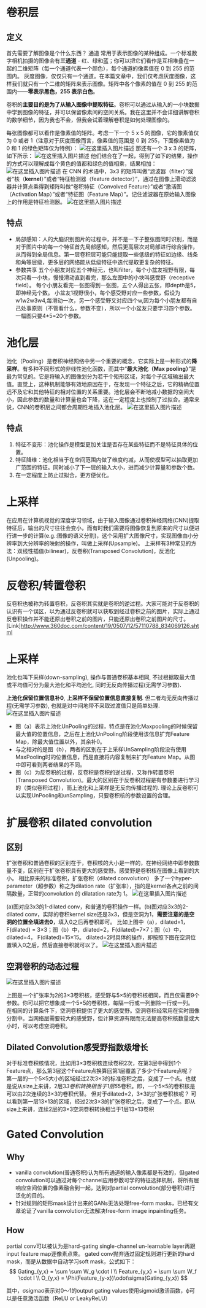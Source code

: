 # 卷积层
## 定义
首先需要了解图像是个什么东西？
通道 常用于表示图像的某种组成。一个标准数字相机拍摄的图像会有**三通道** - 红、绿和蓝；你可以把它们看作是互相堆叠在一起的二维矩阵（每一个通道代表一个颜色），每个通道的像素值在 0 到 255 的范围内。
灰度图像，仅仅只有一个通道。在本篇文章中，我们仅考虑灰度图像，这样我们就只有一个二维的矩阵来表示图像。矩阵中各个像素的值在 0 到 255 的范围内——**零表示黑色，255 表示白色**。

卷积的**主要目的是为了从输入图像中提取特征**。卷积可以通过从输入的一小块数据中学到图像的特征，并可以保留像素间的空间关系。我在这里并不会详细讲解卷积的数学细节，因为我也不会，但我会试着理解卷积是如何处理图像的。

每张图像都可以看作是像素值的矩阵。考虑一下一个 5 x 5 的图像，它的像素值仅为 0 或者 1（注意对于灰度图像而言，像素值的范围是 0 到 255，下面像素值为 0 和 1 的绿色矩阵仅为特例）：
![在这里插入图片描述](https://img-blog.csdnimg.cn/20200404222214515.png#pic_center)
那还有一个 3 x 3 的矩阵，如下所示：
![在这里插入图片描述](https://img-blog.csdnimg.cn/2020040422230071.png#pic_center)
他们结合在了一起，得到了如下的结果，操作的方式可以理解成每个黄色的值都和绿色的值相乘，结果相加：
![在这里插入图片描述](https://img-blog.csdnimg.cn/20200404222324444.png#pic_center)
在 CNN 的术语中，3x3 的矩阵叫做“滤波器（filter）”或者“核（**kernel**）”或者“特征检测器（feature detector）”，通过在图像上滑动滤波器并计算点乘得到矩阵叫做“卷积特征（Convolved Feature）”或者“激活图（Activation Map）”或者“特征图（Feature Map）”。记住滤波器在原始输入图像上的作用是特征检测器。
![在这里插入图片描述](https://img-blog.csdnimg.cn/20200404222750306.png?x-oss-process=image/watermark,type_ZmFuZ3poZW5naGVpdGk,shadow_10,text_aHR0cHM6Ly9ibG9nLmNzZG4ubmV0L3FxXzQxNDA5NDM4,size_16,color_FFFFFF,t_70#pic_center)
## 特点
- 局部感知：人的大脑识别图片的过程中，并不是一下子整张图同时识别，而是对于图片中的每一个特征首先局部感知，然后更高层次对局部进行综合操作，从而得到全局信息。第一层卷积层可能只能提取一些低级的特征如边缘、线条和角等层级，更多层的网络能从低级特征中迭代提取更复杂的特征。
- 参数共享
五个小朋友对应五个神经元，也叫filter，每个小盆友视野有限，每次只看一小块，慢慢滑动直到看完，那么左图中的小块叫感受野（receptive field）。
每个小朋友看完一张图得到一张图，五个人得出五张，即depth是5，即神经元个数。
小盆友1视野很小，每个感受野对应一些参数，假设为w1w2w3w4,每滑动一次，另一个感受野又对应四个w,因为每个小朋友都有自己处事原则（不管看什么，参数不变），所以一个小盆友只要学习四个参数。一幅图只要4*5=20个参数。

# 池化层
池化（Pooling）是卷积神经网络中另一个重要的概念，它实际上是一种形式的**降采样**。有多种不同形式的非线性池化函数，而其中“**最大池化（Max pooling）**”是最为常见的。它是将输入的图像划分为若干个矩形区域，对每个子区域输出最大值。直觉上，这种机制能够有效地原因在于，在发现一个特征之后，它的精确位置远不及它和其他特征的相对位置的关系重要。池化层会不断地减小数据的空间大小，因此参数的数量和计算量也会下降，这在一定程度上也控制了过拟合。通常来说，CNN的卷积层之间都会周期性地插入池化层。
![在这里插入图片描述](https://img-blog.csdnimg.cn/20200404225750875.png?x-oss-process=image/watermark,type_ZmFuZ3poZW5naGVpdGk,shadow_10,text_aHR0cHM6Ly9ibG9nLmNzZG4ubmV0L3FxXzQxNDA5NDM4,size_16,color_FFFFFF,t_70#pic_center)
## 特点
1. 特征不变形：池化操作是模型更加关注是否存在某些特征而不是特征具体的位置。
2. 特征降维：池化相当于在空间范围内做了维度约减，从而使模型可以抽取更加广范围的特征。同时减小了下一层的输入大小，进而减少计算量和参数个数。
3. 在一定程度上防止过拟合，更方便优化。

# 上采样
在应用在计算机视觉的深度学习领域，由于输入图像通过卷积神经网络(CNN)提取特征后，输出的尺寸往往会变小，而有时我们需要将图像恢复到原来的尺寸以便进行进一步的计算(e.g.:图像的语义分割)，这个采用扩大图像尺寸，实现图像由小分辨率到大分辨率的映射的操作，叫做上采样(Upsample)。
上采样有3种常见的方法：双线性插值(bilinear)，反卷积(Transposed Convolution)，反池化(Unpooling)。
# 反卷积/转置卷积
反卷积也被称为转置卷积，反卷积其实就是卷积的逆过程。大家可能对于反卷积的认识有一个误区，以为通过反卷积就可以获取到经过卷积之前的图片，实际上通过反卷积操作并不能还原出卷积之前的图片，只能还原出卷积之前图片的尺寸。
[Link]http://www.360doc.com/content/19/0507/12/57110788_834069126.shtml

# 上采样
池化也叫下采样(down-sampling), 操作与普通卷积基本相同, 不过根据取最大值或平均值可分为最大池化和平均池化, 同时无反向传播过程(无需学习参数).

**上池化保留位置信息补0**, **上采样不保留位置信息直接复制**. 但二者均无反向传播过程(无需学习参数), 也就是对中间地带不采取过渡值只是简单处理.
![在这里插入图片描述](https://img-blog.csdnimg.cn/2020040523114652.png?x-oss-process=image/watermark,type_ZmFuZ3poZW5naGVpdGk,shadow_10,text_aHR0cHM6Ly9ibG9nLmNzZG4ubmV0L3FxXzQxNDA5NDM4,size_16,color_FFFFFF,t_70#pic_center)
- 图（a）表示上池化UnPooling的过程，特点是在池化Maxpooling的时候保留最大值的位置信息，之后在上池化UnPooling阶段使用该信息扩充Feature Map，除最大值位置以外，其余补0。
- 与之相对的是图（b），两者的区别在于上采样UnSampling阶段没有使用MaxPooling时的位置信息，而是直接将内容复制来扩充Feature Map。从图中即可看到两者结果的不同。
- 图（c）为反卷积的过程，反卷积是卷积的逆过程，又称作转置卷积(Transposed Convolution)。最大的区别在于反卷积过程是有参数要进行学习的（类似卷积过程），而上池化和上采样是无反向传播过程的. 理论上反卷积可以实现UnPooling和unSampling，只要卷积核的参数设置的合理。

# 扩展卷积 dilated convolution
## 区别
扩张卷积和普通卷积的区别在于，卷积核的大小是一样的，在神经网络中即参数数量不变，区别在于扩张卷积具有更大的感受野。感受野是卷积核在图像上看到的大小。
相比原来的标准卷积，扩张卷积（dilated convolution） 多了一个hyper-parameter（超参数）称之为dilation rate（扩张率），指的是kernel各点之前的间隔数量，正常的convolution 的 dilatation rate为 1。
![在这里插入图片描述](https://img-blog.csdnimg.cn/20200409113133694.png?x-oss-process=image/watermark,type_ZmFuZ3poZW5naGVpdGk,shadow_10,text_aHR0cHM6Ly9ibG9nLmNzZG4ubmV0L3FxXzQxNDA5NDM4,size_16,color_FFFFFF,t_70#pic_center)

(a)图对应3x3的1-dilated conv，和普通的卷积操作一样。(b)图对应3x3的2-dilated conv，实际的卷积kernel size还是3x3，但是空洞为1，**需要注意的是空洞的位置全填进去0**，填入0之后再卷积即可。
比如上图中（a），dilated=1，F(dilated) = 3×3；图（b）中，dilated=2，F(dilated)=7×7；图（c）中，dilated=4， F(dilated)=15×15。
dilated=2时具体的操作，即按照下图在空洞位置填入0之后，然后直接卷积就可以了。
![在这里插入图片描述](https://img-blog.csdnimg.cn/20200409113848893.png?x-oss-process=image/watermark,type_ZmFuZ3poZW5naGVpdGk,shadow_10,text_aHR0cHM6Ly9ibG9nLmNzZG4ubmV0L3FxXzQxNDA5NDM4,size_16,color_FFFFFF,t_70#pic_center)
## 空洞卷积的动态过程
![在这里插入图片描述](https://img-blog.csdn.net/20180908172420316?watermark/2/text/aHR0cHM6Ly9ibG9nLmNzZG4ubmV0L2NoZW55dXBpbmczMzM=/font/5a6L5L2T/fontsize/400/fill/I0JBQkFCMA==/dissolve/70#pic_center)

 上图是一个扩张率为2的3×3卷积核，感受野与5×5的卷积核相同，而且仅需要9个参数。你可以把它想象成一个5×5的卷积核，每隔一行或一列删除一行或一列。
在相同的计算条件下，空洞卷积提供了更大的感受野。空洞卷积经常用在实时图像分割中。当网络层需要较大的感受野，但计算资源有限而无法提高卷积核数量或大小时，可以考虑空洞卷积。

## Dilated Convolution感受野指数级增长

对于标准卷积核情况，比如用3×3卷积核连续卷积2次，在第3层中得到1个Feature点，那么第3层这个Feature点换算回第1层覆盖了多少个Feature点呢？
第一层的一个5×5大小的区域经过2次3×3的标准卷积之后，变成了一个点。也就是说从size上来讲，2层3*3卷积转换相当于1层5*5卷积。即，一个5×5的卷积核是可以由2次连续的3×3的卷积代替。
但对于dilated=2，3*3的扩张卷积核呢？
可以看到第一层13×13的区域，经过2次3×3的扩张卷积之后，变成了一个点。即从size上来讲，连续2层的3×3空洞卷积转换相当于1层13×13卷积
# Gated Convolution

## Why
- vanilla convolution(普通卷积)认为所有通道的输入像素都是有效的，但gated convolution可以通过对每个channel应用参数可学的特征选择机制，将所有层响应空间位置的像素融合到一起，达到对partial convolution(部分卷积)进行泛化的目的。
- 针对规则的矩形mask设计出来的GANs无法处理free-form masks，已经有文章论证了vanilla convolution无法解决free-form image inpainting任务。
## How
partial conv可以被认为是hard-gating single-channel un-learnable layer再跟input feature map逐像素点乘。
gated conv抛弃通过固定规则进行更新的hard mask，而是从数据中自动学习soft mask，公式如下：
$$
Gating_{y,x} = \sum \sum W_g \cdot I \\
Feature_{y,x} = \sum \sum W_f \cdot I \\
O_{y,x}  = \Phi(Feature_{y-x})\odot\sigma(Gating_{y,x})
$$

 其中，σsigmaσ表示对0～1的output gating values使用sigmoid激活函数，ϕ可以是任意激活函数（ReLU or LeakyReLU）
